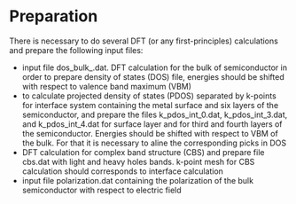 
# Preparation

There is necessary to do several DFT (or any first-principles) calculations and prepare the following input files:

* input file dos_bulk_.dat. DFT calculation for the bulk of semiconductor in order to prepare density of states (DOS) file, energies should be shifted with respect to valence band maximum (VBM)
* to calculate projected density of states (PDOS) separated by k-points for interface system containing the metal surface and six layers of the semiconductor, and prepare the files k_pdos_int_0.dat, k_pdos_int_3.dat, and k_pdos_int_4.dat for surface layer and for third and fourth layers of the semiconductor. Energies should be shifted with respect to VBM of the bulk. For that it is necessary to aline the corresponding picks in DOS    
* DFT calculation for complex band structure (CBS) and prepare file cbs.dat with light and heavy holes bands. k-point mesh for CBS calculation should corresponds to interface calculation
* input file polarization.dat containing the polarization of the bulk semiconductor with respect to electric field

